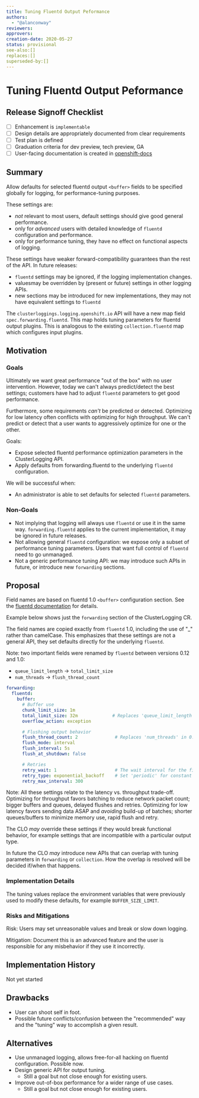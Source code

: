 ```yaml
---
title: Tuning Fluentd Output Peformance
authors:
  - "@alanconway"
reviewers:
approvers:
creation-date: 2020-05-27
status: provisional
see-also:[]
replaces:[]
superseded-by:[]
---
```


# Tuning Fluentd Output Peformance

## Release Signoff Checklist

- [ ] Enhancement is `implementable`
- [ ] Design details are appropriately documented from clear requirements
- [ ] Test plan is defined
- [ ] Graduation criteria for dev preview, tech preview, GA
- [ ] User-facing documentation is created in [openshift-docs](https://github.com/openshift/openshift-docs/)

## Summary

Allow defaults for selected fluentd output `<buffer>` fields to be specified globally
for logging, for performance-tuning purposes.

These settings are:
* *not* relevant to most users, default settings should give good general performance.
* only for *advanced* users with detailed knowledge of `fluentd` configuration and performance.
* only for performance tuning, they have no effect on functional aspects of logging.

These settings have weaker forward-compatibility guarantees than the rest of the API.
In future releases:
  - `fluentd` settings may be ignored, if the logging implementation changes.
  - valuesmay be overridden by (present or future) settings in other logging APIs.
  - new sections may be introduced for new implementations, they may not have equivalent settings to `fluentd`

The `clusterloggings.logging.openshift.io` API will have a new map field
`spec.forwarding.fluentd`. This map holds tuning parameters for fluentd
output plugins. This is analogous to the existing `collection.fluentd` map
which configures input plugins.

## Motivation

### Goals

Ultimately we want great performance "out of the box" with no user
intervention. However, today we can't always predict/detect the best settings;
customers have had to adjust `fluentd` parameters to get good performance.

Furthermore, some requirements *can't* be predicted or detected.  Optimizing for
low latency often conflicts with optimizing for high throughput. We can't
predict or detect that a user wants to aggressively optimize for one or the
other.

Goals:
* Expose selected fluentd performance optimization parameters in the ClusterLogging API.
* Apply defaults from forwarding.fluentd to the underlying `fluentd` configuration.

We will be successful when:
* An administrator is able to set defaults for selected `fluentd` parameters.

### Non-Goals

* Not implying that logging will always use `fluentd` or use it in the same way. `forwarding.fluentd` applies to the current implementation, it may be ignored in future releases.
* Not allowing general `fluentd` configuration: we expose only a subset of performance tuning parameters. Users that want full control of `fluentd` need to go unmanaged.
* Not a generic performance tuning API: we may introduce such APIs in future, or introduce new `forwarding` sections. 

## Proposal

Field names are based on fluentd 1.0 `<buffer>` configuration section.
See the [fluentd documentation](https://docs.fluentd.org/configuration/buffer-section#buffering-parameters) for details.

Example below shows just the `forwarding` section of the ClusterLogging CR.

The field names are copied exactly from `fluentd` 1.0, including the use of "_"
rather than camelCase. This emphasizes that these settings are not a general
API, they set defaults directly for the underlying `fluentd`.

Note: two important fields were renamed by `fluentd` between versions 0.12 and 1.0:
* `queue_limit_length` -> `total_limit_size`
* `num_threads` -> `flush_thread_count`

```yaml
forwarding:
  fluentd:
    buffer:
      # Buffer use
      chunk_limit_size: 1m
      total_limit_size: 32m             # Replaces 'queue_limit_length' in 0.12
      overflow_action: exception

      # Flushing output behavior
      flush_thread_count: 2              # Replaces 'num_threads' in 0.12
      flush_mode: interval
      flush_interval: 5s
      flush_at_shutdown: false

      # Retries
      retry_wait: 1                      # The wait interval for the first retry.
      retry_type: exponential_backoff    # Set 'periodic' for constant intervals.
      retry_max_interval: 300
```

Note: All these settings relate to the latency vs. throughput
trade-off. Optimizing for throughput favors batching to reduce network packet
count; bigger buffers and queues, delayed flushes and retries. Optimizing for
low latency favors sending data ASAP and *avoiding* build-up of batches; shorter
queues/buffers to minimize memory use, rapid flush and retry.

The CLO *may* override these settings if they would break functional behavior,
for example settings that are incompatible with a particular output type.

In future the CLO *may* introduce new APIs that can overlap with tuning
parameters in `forwarding` or `collection`. How the overlap is resolved will be
decided if/when that happens.

### Implementation Details

The tuning values replace the environment variables that were previously used to
modify these defaults, for example `BUFFER_SIZE_LIMIT`.

### Risks and Mitigations

Risk: Users may set unreasonable values and break or slow down logging.

Mitigation: Document this is an advanced feature and the user is responsible for
any misbehavior if they use it incorrectly.

## Implementation History

Not yet started

## Drawbacks

* User can shoot self in foot.
* Possible future conflicts/confusion between the "recommended" way and the "tuning" way to accomplish a given result.

## Alternatives

* Use unmanaged logging, allows free-for-all hacking on fluentd configuration. Possible now.
* Design generic API for output tuning.
  - Still a goal but not close enough for existing users.
* Improve out-of-box performance for a wider range of use cases.
  - Still a goal but not close enough for existing users.

